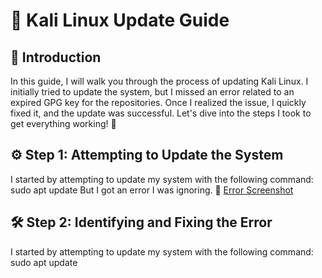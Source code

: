 # 🚀 Kali Linux Update Guide

## 📝 Introduction
In this guide, I will walk you through the process of updating Kali Linux. I initially tried to update the system, but I missed an error related to an expired GPG key for the repositories. Once I realized the issue, I quickly fixed it, and the update was successful. Let's dive into the steps I took to get everything working! 🔧

## ⚙️ Step 1: Attempting to Update the System
I started by attempting to update my system with the following command:
sudo apt update
But I got an error I was ignoring.
📸 [Error Screenshot](ErrorListed.png)

## 🛠️ Step 2: Identifying and Fixing the Error
I started by attempting to update my system with the following command:
sudo apt update
